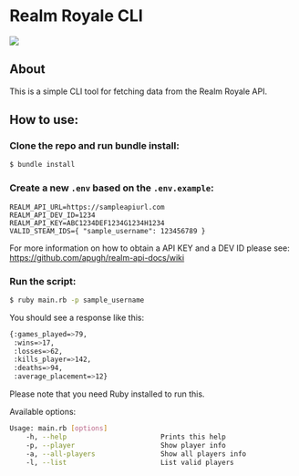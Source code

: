 # Realm Royale CLI
<img src='https://cdn.cloudflare.steamstatic.com/steam/apps/813820/capsule_616x353.jpg?t=1593100106'>

## About
This is a simple CLI tool for fetching data from the Realm Royale API.

## How to use:
### Clone the repo and run bundle install:
```bash
$ bundle install
```

### Create a new `.env` based on the `.env.example`:
```
REALM_API_URL=https://sampleapiurl.com
REALM_API_DEV_ID=1234
REALM_API_KEY=ABC1234DEF1234G1234H1234
VALID_STEAM_IDS={ "sample_username": 123456789 }
```
For more information on how to obtain a API KEY and a DEV ID please see: https://github.com/apugh/realm-api-docs/wiki

### Run the script:
```bash
$ ruby main.rb -p sample_username
```

You should see a response like this:
```bash
{:games_played=>79,
 :wins=>17,
 :losses=>62,
 :kills_player=>142,
 :deaths=>94,
 :average_placement=>12}
```
Please note that you need Ruby installed to run this.

Available options:
```bash
Usage: main.rb [options]
    -h, --help                       Prints this help
    -p, --player                     Show player info
    -a, --all-players                Show all players info
    -l, --list                       List valid players
```
